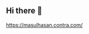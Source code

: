 ## Hi there 👋

https://masulhasan.contra.com/

<div class="contra-hire-me-button" data-analyticsUserId="80474ac5-2a3a-405f-b438-a41ac0839d79" data-theme="dark" data-username="masulhasan"></div><script async src="https://contra.com/static/embed/sdk.js" charset="utf-8"></script>

<!--
**masulhasan/masulhasan** is a ✨ _special_ ✨ repository because its `README.md` (this file) appears on your GitHub profile.

Here are some ideas to get you started:

- 🔭 I’m currently working on ...
- 🌱 I’m currently learning ...
- 👯 I’m looking to collaborate on ...
- 🤔 I’m looking for help with ...
- 💬 Ask me about ...
- 📫 How to reach me: ...
- 😄 Pronouns: ...
- ⚡ Fun fact: ...
-->
